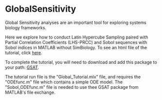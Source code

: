 # GlobalSensitivity

Global Sensitivity analyses are an important tool for exploring systems biology frameworks.

Here we explore how to conduct Latin Hypercube Sampling paired with Partial Correlation Coefficients (LHS-PRCC) and Sobol sequences with Sobol indices in MATLAB without SimBiology. To see an html file of the tutorial, click [here](https://htmlpreview.github.io/?https://github.com/chyylee/GlobalSensitivity/blob/main/Global_Tutorial.html).

To complete the tutorial, you will need to download and add this package to your path: [GSAT](https://www.mathworks.com/matlabcentral/fileexchange/40759-global-sensitivity-analysis-toolbox).

The tutorial run file is the "Global_Tutorial.mlx" file, and requires the "ODEfunc.m" file which contains a simple ODE model. The "Sobol_ODEfunc.m" file is needed to use thee GSAT package from MATLAB's file exchange.
